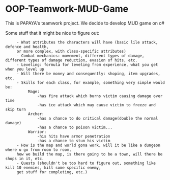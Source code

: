 # OOP-Teamwork-MUD-Game
This is PAPAYA's teamwork project. We decide to develop MUD game on c#

Some stuff that it might be nice to figure out:

         - What attributes the characters will have (basic lile attack, defence and health, 
         or more complex, with class-specific attributes)
         - Combat mechanics: movement, different types of damage, different types of damage reduction, evasion of hits, etc.
         - Leveling: formula for leveling from experience, what you get when you level up
         - Will there be money and consequently: shoping, item upgrades, etc.
         - Skills for each class, for example, something very simple would be:
              Mage:
                  -has fire attack which burns victim causing damage over time
                  -has ice attack which may cause victim to freeze and skip turn
              Archer:
                  -has a chance to do critical damage(double the normal damage)
                  -has a chance to poison victim...
              Warrior:
                  -his hits have armor penetration
                  -has a chance to stun his victim
         - How is the map and world gona work, will it be like a dungeon where u go from room to room, 
         how we build the map, is there going to be a town, will there be shops in it, etc.
         - Quests (shouldn't be too hard to figure out, something like kill 10 enemies, kill some specific enemy, 
         get stuff for completing, etc.)
